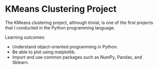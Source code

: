 # KMeans Clustering Project
The KMeans clustering project, although trivial, is one of the first projects
that I conducted in the Python programming language. 

Learning outcomes:
- Understand object-oriented programming in Python.
- Be able to plot using matplotlib.
- Import and use common packages such as NumPy, Pandas, and Sklearn.

